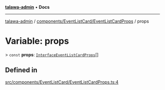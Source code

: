 [**talawa-admin**](../../../../README.md) • **Docs**

***

[talawa-admin](../../../../modules.md) / [components/EventListCard/EventListCardProps](../README.md) / props

# Variable: props

\> `const` **props**: [`InterfaceEventListCardProps`](../../EventListCard/interfaces/InterfaceEventListCardProps.md)[]

## Defined in

[src/components/EventListCard/EventListCardProps.ts:4](https://github.com/PalisadoesFoundation/talawa-admin/blob/6393648179f5fe59037f42564a6a7bc1ca4e7f9d/src/components/EventListCard/EventListCardProps.ts#L4)
